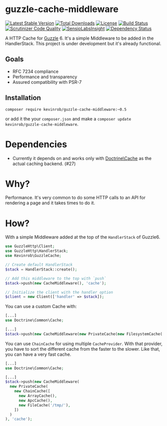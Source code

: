 # guzzle-cache-middleware

[![Latest Stable Version](https://poser.pugx.org/kevinrob/guzzle-cache-middleware/v/stable)](https://packagist.org/packages/kevinrob/guzzle-cache-middleware) [![Total Downloads](https://poser.pugx.org/kevinrob/guzzle-cache-middleware/downloads)](https://packagist.org/packages/kevinrob/guzzle-cache-middleware) [![License](https://poser.pugx.org/kevinrob/guzzle-cache-middleware/license)](https://packagist.org/packages/kevinrob/guzzle-cache-middleware) [![Build Status](https://travis-ci.org/Kevinrob/guzzle-cache-middleware.svg)](https://travis-ci.org/Kevinrob/guzzle-cache-middleware)  
[![Scrutinizer Code Quality](https://scrutinizer-ci.com/g/Kevinrob/guzzle-cache-middleware/badges/quality-score.png?b=master)](https://scrutinizer-ci.com/g/Kevinrob/guzzle-cache-middleware/?branch=master) [![SensioLabsInsight](https://insight.sensiolabs.com/projects/077ec9d6-9362-43be-83c9-cf1db2c9c802/mini.png)](https://insight.sensiolabs.com/projects/077ec9d6-9362-43be-83c9-cf1db2c9c802) [![Dependency Status](https://www.versioneye.com/php/kevinrob:guzzle-cache-middleware/badge.png)](https://www.versioneye.com/php/kevinrob:guzzle-cache-middleware)


A HTTP Cache for [Guzzle](https://github.com/guzzle/guzzle) 6. It's a simple Middleware to be added in the HandlerStack.
This project is under development but it's already functional.

## Goals
- RFC 7234 compliance
- Performance and transparency
- Assured compatibility with PSR-7

## Installation

`composer require kevinrob/guzzle-cache-middleware:~0.5`

or add it the your `composer.json` and make a `composer update kevinrob/guzzle-cache-middleware`.

# Dependencies
- Currently it depends on and works only with [Doctrine\Cache](https://github.com/doctrine/cache) as the actual caching backend. (#27)

# Why?
Performance. It's very common to do some HTTP calls to an API for rendering a page and it takes times to do it.

# How?
With a simple Middleware added at the top of the `HandlerStack` of Guzzle6.

```php
use GuzzleHttp\Client;
use GuzzleHttp\HandlerStack;
use Kevinrob\GuzzleCache;

// Create default HandlerStack
$stack = HandlerStack::create();

// Add this middleware to the top with `push`
$stack->push(new CacheMiddleware(), 'cache');

// Initialize the client with the handler option
$client = new Client(['handler' => $stack]);
```

You can use a custom Cache with:
```php
[...]
use Doctrine\Common\Cache;

[...]
$stack->push(new CacheMiddleware(new PrivateCache(new FilesystemCache('/tmp/'))), 'cache');
```

You can use `ChainCache` for using multiple `CacheProvider`. With that provider, you have to sort the different cache from the faster to the slower. Like that, you can have a very fast cache.
```php
[...]
use Doctrine\Common\Cache;

[...]
$stack->push(new CacheMiddleware(
  new PrivateCache(
    new ChainCache([
      new ArrayCache(),
      new ApcCache(),
      new FileCache('/tmp/'),
    ])
  )
), 'cache');
```
